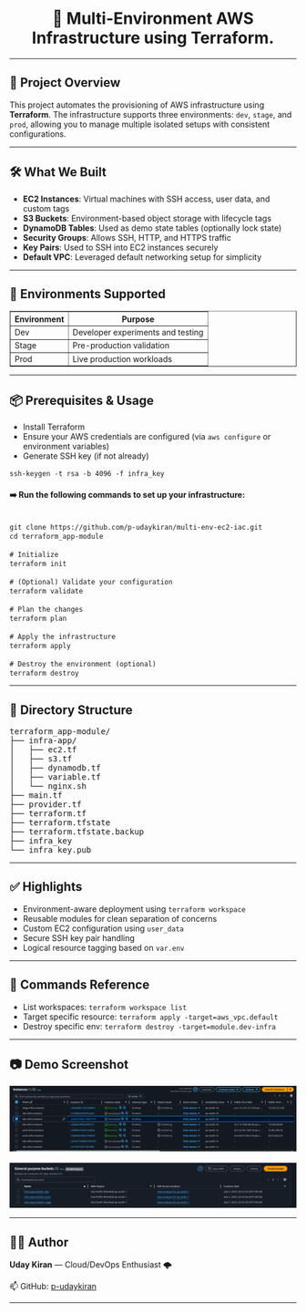 <h1 align="center">🚀 Multi-Environment AWS Infrastructure using Terraform.</h1>

<hr>

<h2>📘 Project Overview</h2>

<p>
  This project automates the provisioning of AWS infrastructure using <strong>Terraform</strong>. 
  The infrastructure supports three environments: <code>dev</code>, <code>stage</code>, and <code>prod</code>, allowing you to manage multiple isolated setups with consistent configurations.
</p>

<hr>

<h2>🛠️ What We Built</h2>

<ul>
  <li><strong>EC2 Instances</strong>: Virtual machines with SSH access, user data, and custom tags</li>
  <li><strong>S3 Buckets</strong>: Environment-based object storage with lifecycle tags</li>
  <li><strong>DynamoDB Tables</strong>: Used as demo state tables (optionally lock state)</li>
  <li><strong>Security Groups</strong>: Allows SSH, HTTP, and HTTPS traffic</li>
  <li><strong>Key Pairs</strong>: Used to SSH into EC2 instances securely</li>
  <li><strong>Default VPC</strong>: Leveraged default networking setup for simplicity</li>
</ul>

<hr>

<h2>🌱 Environments Supported</h2>

<table border="1" cellspacing="0" cellpadding="8">
  <tr>
    <th>Environment</th>
    <th>Purpose</th>
  </tr>
  <tr>
    <td>Dev</td>
    <td>Developer experiments and testing</td>
  </tr>
  <tr>
    <td>Stage</td>
    <td>Pre-production validation</td>
  </tr>
  <tr>
    <td>Prod</td>
    <td>Live production workloads</td>
  </tr>
</table>

<hr>

<h2>📦 Prerequisites & Usage</h2>

<ul>
  <li>Install Terraform</li>
  <li>Ensure your AWS credentials are configured (via <code>aws configure</code> or environment variables)</li>
  <li>Generate SSH key (if not already)</li>
</ul>

<pre><code>ssh-keygen -t rsa -b 4096 -f infra_key</code></pre>

<h4>➡️ Run the following commands to set up your infrastructure:</h4>

<pre><code>
git clone https://github.com/p-udaykiran/multi-env-ec2-iac.git
cd terraform_app-module

# Initialize
terraform init

# (Optional) Validate your configuration
terraform validate

# Plan the changes
terraform plan

# Apply the infrastructure
terraform apply

# Destroy the environment (optional)
terraform destroy
</code></pre>

<hr>

<h2>📁 Directory Structure</h2>

<pre>
terraform_app-module/
├── infra-app/
│   ├── ec2.tf
│   ├── s3.tf
│   ├── dynamodb.tf
│   ├── variable.tf
│   └── nginx.sh
├── main.tf
├── provider.tf
├── terraform.tf
├── terraform.tfstate
├── terraform.tfstate.backup
├── infra_key
└── infra_key.pub
</pre>

<hr>

<h2>✅ Highlights</h2>

<ul>
  <li>Environment-aware deployment using <code>terraform workspace</code></li>
  <li>Reusable modules for clean separation of concerns</li>
  <li>Custom EC2 configuration using <code>user_data</code></li>
  <li>Secure SSH key pair handling</li>
  <li>Logical resource tagging based on <code>var.env</code></li>
</ul>

<hr>

<h2>📌 Commands Reference</h2>

<ul>
  <li>List workspaces: <code>terraform workspace list</code></li>
  <li>Target specific resource: <code>terraform apply -target=aws_vpc.default</code></li>
  <li>Destroy specific env: <code>terraform destroy -target=module.dev-infra</code></li>
</ul>

<hr>

<h2>📷 Demo Screenshot</h2>

<p align="center">
  <img src="infra-app/img/Screenshot%20from%202025-07-03%2002-53-38.png" alt="Terraform EC2 Screenshot" width="600">
  <br><br>
  <img src="infra-app/img/Screenshot%20from%202025-07-03%2003-28-03.png" alt="Terraform EC2 Console Output" width="600">
</p>

<hr>

<h2>👨‍💻 Author</h2>
<p><strong>Uday Kiran</strong> — Cloud/DevOps Enthusiast 🌩️</p>

<p>📫 GitHub: <a href="https://github.com/p-udaykiran">p-udaykiran</a></p>


<hr>
